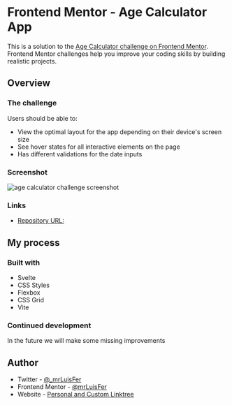 # Frontend Mentor - Age Calculator App

This is a solution to the [Age Calculator challenge on Frontend Mentor](https://www.frontendmentor.io/challenges/age-calculator-app). Frontend Mentor challenges help you improve your coding skills by building realistic projects.

## Overview

### The challenge

Users should be able to:

- View the optimal layout for the app depending on their device's screen size
- See hover states for all interactive elements on the page
- Has different validations for the date inputs

### Screenshot

![age calculator challenge screenshot](./public/screenshot.jpg)

### Links

- [Repository URL:](https://github.com/mrLuisFer/interactive-comments)

## My process

### Built with

- Svelte
- CSS Styles
- Flexbox
- CSS Grid
- Vite

### Continued development

In the future we will make some missing improvements

## Author

- Twitter - [@\_mrLuisFer](https://twitter.com/_mrLuisFer)
- Frontend Mentor - [@mrLuisFer](https://www.frontendmentor.io/profile/mrLuisFer)
- Website - [Personal and Custom Linktree](https://linktry-mrluisfer.vercel.app)
